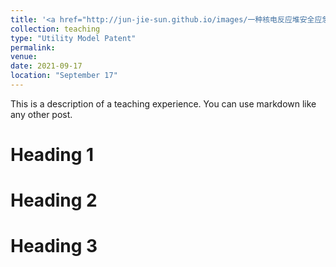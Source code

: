 ```yaml
---
title: '<a href="http://jun-jie-sun.github.io/images/一种核电反应堆安全应急装置.png" style="color: teal;">1. International level: Finalist (top 2%) in The Mathematical Contest in Modeling and The Interdisciplinary Contest in Modeling (MCM/ICM) </a>'
collection: teaching
type: "Utility Model Patent"
permalink: 
venue: 
date: 2021-09-17
location: "September 17"
---
```


This is a description of a teaching experience. You can use markdown like any other post.

Heading 1
======

Heading 2
======

Heading 3
======
